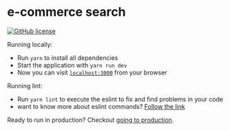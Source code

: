 # e-commerce search

[![GitHub license](https://img.shields.io/badge/license-MIT-blue.svg)](https://github.com/includeDaniel/ecommerce-search/blob/main/LICENSE)

Running locally: 

-  Run `yarn` to install all dependencies
-  Start the application with `yarn run dev`
-  Now you can visit [`localhost:3000`](http://localhost:3000) from your browser

Running lint:

-  Run `yarn lint` to execute the eslint to fix and find problems in your code
-  want to know more about eslint commands? [Follow the link](https://eslint.org/docs/latest/use/command-line-interface)

Ready to run in production? Checkout [going to production](https://nextjs.org/docs/pages/building-your-application/deploying/production-checklist).
